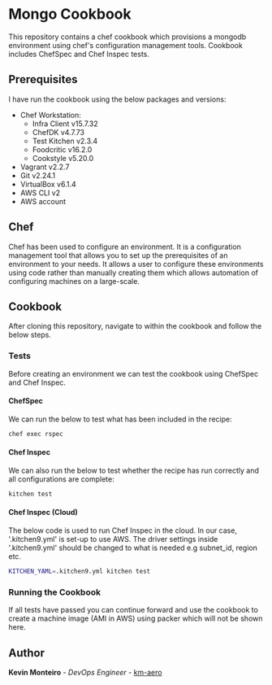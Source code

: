 # Mongo Cookbook

This repository contains a chef cookbook which provisions a mongodb environment using chef's configuration management tools. Cookbook includes ChefSpec and Chef Inspec tests.

## Prerequisites
I have run the cookbook using the below packages and versions:
- Chef Workstation:
  - Infra Client v15.7.32
  - ChefDK v4.7.73
  - Test Kitchen v2.3.4
  - Foodcritic v16.2.0
  - Cookstyle v5.20.0
- Vagrant v2.2.7
- Git v2.24.1
- VirtualBox v6.1.4
- AWS CLI v2
- AWS account

## Chef

Chef has been used to configure an environment. It is a configuration management tool that allows you to set up the prerequisites of an environment to your needs. It allows a user to configure these environments using code rather than manually creating them which allows automation of configuring machines on a large-scale.

## Cookbook
After cloning this repository, navigate to within the cookbook and follow the below steps.

### Tests
Before creating an environment we can test the cookbook using ChefSpec and Chef Inspec.

#### ChefSpec
We can run the below to test what has been included in the recipe:
```bash
chef exec rspec
```

#### Chef Inspec
We can also run the below to test whether the recipe has run correctly and all configurations are complete:
```bash
kitchen test
```

#### Chef Inspec (Cloud)
The below code is used to run Chef Inspec in the cloud. In our case, '.kitchen9.yml' is set-up to use AWS. The driver settings inside '.kitchen9.yml' should be changed to what is needed e.g subnet_id, region etc.
```bash
KITCHEN_YAML=.kitchen9.yml kitchen test
```

### Running the Cookbook
If all tests have passed you can continue forward and use the cookbook to create a machine image (AMI in AWS) using packer which will not be shown here.

## Author
**Kevin Monteiro** - *DevOps Engineer* - [km-aero](https://github.com/km-aero)
